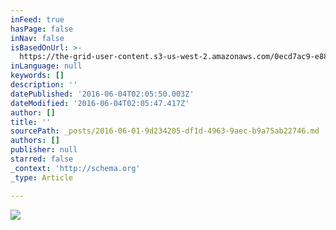 ```yaml
---
inFeed: true
hasPage: false
inNav: false
isBasedOnUrl: >-
  https://the-grid-user-content.s3-us-west-2.amazonaws.com/0ecd7ac9-e881-4fe9-8dd3-b2b18a1cd766.jpg
inLanguage: null
keywords: []
description: ''
datePublished: '2016-06-04T02:05:50.003Z'
dateModified: '2016-06-04T02:05:47.417Z'
author: []
title: ''
sourcePath: _posts/2016-06-01-9d234205-df1d-4963-9aec-b9a75ab22746.md
authors: []
publisher: null
starred: false
_context: 'http://schema.org'
_type: Article

---
```

![](https://the-grid-user-content.s3-us-west-2.amazonaws.com/0ecd7ac9-e881-4fe9-8dd3-b2b18a1cd766.jpg)